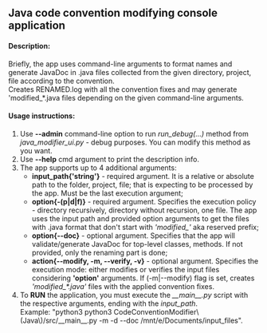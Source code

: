 <h2>Java code convention modifying console application</h2>

<h4>Description:</h4>
Briefly, the app uses command-line arguments to format names and generate JavaDoc in
.java files collected from the given directory, project, file according to the convention.<br>Creates RENAMED.log with all the convention fixes and may generate 'modified_*.java files depending on the given command-line arguments.

<h4>Usage instructions:</h4>
<ol>
    <li>Use <b>--admin</b> command-line option to run <i>run_debug(...)</i> method from <i>java_modifier_ui.py</i> - debug purposes. You can modify this method as you want.</li>
    <li>Use <b>--help</b> cmd argument to print the description info.</li>
    <li>The app supports up to 4 additional arguments:
        <ul>
        <li><b>input_path{'string'}</b> - required argument. It is a relative or absolute path to the folder, project, file; that is expecting to be processed by the app. Must be the last execution argument;</li>
        <li><b>option{-(p|d|f)}</b> - required argument. Specifies the execution policy - directory recursively, directory without recursion, one file. The app uses the input path and provided option arguments to get the files with .java format that don't start with <i>'modified_'</i> aka reserved prefix;</li>
        <li><b>option{--doc}</b> - optional argument. Specifies that the app will validate/generate JavaDoc for top-level classes, methods. If not provided, only the renaming part is done;</li>
        <li><b>action{--modify, -m, --verify, -v}</b> - optional argument. Specifies the execution mode: either modifies or verifies the input files considering <b>'option'</b> arguments. If (-m|--modify) flag is set, creates <i>'modified_*.java'</i> files with the applied convention fixes.</li>
        </ul>
   </li>
   <li>To <b>RUN</b> the application, you must execute the <i>__main__.py</i> script with the respective arguments, ending with the <i>input_path</i>.<br>Example: "python3 python3 CodeConventionModifier\(Java\)/src/__main__.py -m -d --doc /mnt/e/Documents/input_files".</li>
</ol>